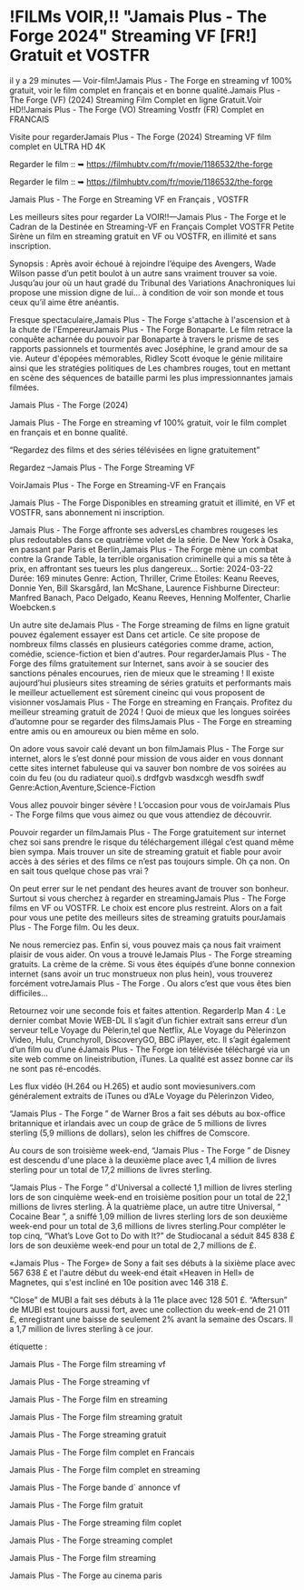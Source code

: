 # !FILMs VOIR,!! "Jamais Plus - The Forge 2024" Streaming VF [FR!] Gratuit et VOSTFR
il y a 29 minutes — Voir-film!Jamais Plus - The Forge en streaming vf 100% gratuit, voir le film complet en français et en bonne qualité.Jamais Plus - The Forge (VF) (2024) Streaming Film Complet en ligne Gratuit.Voir HD!!Jamais Plus - The Forge (VO) Streaming Vostfr (FR) Complet en FRANCAIS

Visite pour regarderJamais Plus - The Forge (2024) Streaming VF film complet en ULTRA HD 4K

Regarder le film :: ➥ https://filmhubtv.com/fr/movie/1186532/the-forge

Regarder le film :: ➥ https://filmhubtv.com/fr/movie/1186532/the-forge

Jamais Plus - The Forge en Streaming VF en Français , VOSTFR

Les meilleurs sites pour regarder La VOIR!!—Jamais Plus - The Forge et le Cadran de la Destinée en Streaming-VF en Français Complet VOSTFR Petite Sirène un film en streaming gratuit en VF ou VOSTFR, en illimité et sans inscription.

Synopsis : Après avoir échoué à rejoindre l’équipe des Avengers, Wade Wilson passe d’un petit boulot à un autre sans vraiment trouver sa voie. Jusqu’au jour où un haut gradé du Tribunal des Variations Anachroniques lui propose une mission digne de lui… à condition de voir son monde et tous ceux qu’il aime être anéantis.

Fresque spectaculaire,Jamais Plus - The Forge s'attache à l'ascension et à la chute de l'EmpereurJamais Plus - The Forge Bonaparte. Le film retrace la conquête acharnée du pouvoir par Bonaparte à travers le prisme de ses rapports passionnels et tourmentés avec Joséphine, le grand amour de sa vie. Auteur d'épopées mémorables, Ridley Scott évoque le génie militaire ainsi que les stratégies politiques de Les chambres rouges, tout en mettant en scène des séquences de bataille parmi les plus impressionnantes jamais filmées.

Jamais Plus - The Forge (2024)

Jamais Plus - The Forge en streaming vf 100% gratuit, voir le film complet en français et en bonne qualité.

“Regardez des films et des séries télévisées en ligne gratuitement”

Regardez –Jamais Plus - The Forge Streaming VF

VoirJamais Plus - The Forge en Streaming-VF en Français

Jamais Plus - The Forge Disponibles en streaming gratuit et illimité, en VF et VOSTFR, sans abonnement ni inscription.

Jamais Plus - The Forge affronte ses adversLes chambres rougeses les plus redoutables dans ce quatrième volet de la série. De New York à Osaka, en passant par Paris et Berlin,Jamais Plus - The Forge mène un combat contre la Grande Table, la terrible organisation criminelle qui a mis sa tête à prix, en affrontant ses tueurs les plus dangereux... Sortie: 2024-03-22 Durée: 169 minutes Genre: Action, Thriller, Crime Etoiles: Keanu Reeves, Donnie Yen, Bill Skarsgård, Ian McShane, Laurence Fishburne Directeur: Manfred Banach, Paco Delgado, Keanu Reeves, Henning Molfenter, Charlie Woebcken.s

Un autre site deJamais Plus - The Forge streaming de films en ligne gratuit pouvez également essayer est Dans cet article. Ce site propose de nombreux films classés en plusieurs catégories comme drame, action, comédie, science-fiction et bien d'autres. Pour regarderJamais Plus - The Forge des films gratuitement sur Internet, sans avoir à se soucier des sanctions pénales encourues, rien de mieux que le streaming ! Il existe aujourd’hui plusieurs sites streaming de séries gratuits et performants mais le meilleur actuellement est sûrement cineinc qui vous proposent de visionner vosJamais Plus - The Forge en streaming en Français. Profitez du meilleur streaming gratuit de 2024 ! Quoi de mieux que les longues soirées d’automne pour se regarder des filmsJamais Plus - The Forge en streaming entre amis ou en amoureux ou bien même en solo.

On adore vous savoir calé devant un bon filmJamais Plus - The Forge sur internet, alors le s’est donné pour mission de vous aider en vous donnant cette sites internet fabuleuse qui va sauver bon nombre de vos soirées au coin du feu (ou du radiateur quoi).s drdfgvb wasdxcgh wesdfh swdf Genre:Action,Aventure,Science-Fiction

Vous allez pouvoir binger sévère ! L’occasion pour vous de voirJamais Plus - The Forge films que vous aimez ou que vous attendiez de découvrir.

Pouvoir regarder un filmJamais Plus - The Forge gratuitement sur internet chez soi sans prendre le risque du téléchargement illégal c’est quand même bien sympa. Mais trouver un site de streaming gratuit et fiable pour avoir accès à des séries et des films ce n’est pas toujours simple. Oh ça non. On en sait tous quelque chose pas vrai ?

On peut errer sur le net pendant des heures avant de trouver son bonheur. Surtout si vous cherchez à regarder en streamingJamais Plus - The Forge films en VF ou VOSTFR. Le choix est encore plus restreint. Alors on a fait pour vous une petite des meilleurs sites de streaming gratuits pourJamais Plus - The Forge film. Ou les deux.

Ne nous remerciez pas. Enfin si, vous pouvez mais ça nous fait vraiment plaisir de vous aider. On vous a trouvé leJamais Plus - The Forge streaming gratuits. La crème de la crème. Si vous êtes équipés d’une bonne connexion internet (sans avoir un truc monstrueux non plus hein), vous trouverez forcément votreJamais Plus - The Forge . Ou alors c’est que vous êtes bien difficiles…

Retournez voir une seconde fois et faites attention. RegarderIp Man 4 : Le dernier combat Movie WEB-DL Il s’agit d’un fichier extrait sans erreur d’un serveur telLe Voyage du Pèlerin,tel que Netflix, ALe Voyage du Pèlerinzon Video, Hulu, Crunchyroll, DiscoveryGO, BBC iPlayer, etc. Il s’agit également d’un film ou d’une éJamais Plus - The Forge ion télévisée téléchargé via un site web comme on lineistribution, iTunes. La qualité est assez bonne car ils ne sont pas ré-encodés.

Les flux vidéo (H.264 ou H.265) et audio sont moviesunivers.com généralement extraits de iTunes ou d’ALe Voyage du Pèlerinzon Video,

“Jamais Plus - The Forge ” de Warner Bros a fait ses débuts au box-office britannique et irlandais avec un coup de grâce de 5 millions de livres sterling (5,9 millions de dollars), selon les chiffres de Comscore.

Au cours de son troisième week-end, “Jamais Plus - The Forge ” de Disney est descendu d'une place à la deuxième place avec 1,4 million de livres sterling pour un total de 17,2 millions de livres sterling.

“Jamais Plus - The Forge ” d'Universal a collecté 1,1 million de livres sterling lors de son cinquième week-end en troisième position pour un total de 22,1 millions de livres sterling. À la quatrième place, un autre titre Universal, “ Cocaine Bear ”, a sniffé 1,09 million de livres sterling lors de son deuxième week-end pour un total de 3,6 millions de livres sterling.Pour compléter le top cinq, “What’s Love Got to Do with It?” de Studiocanal a séduit 845 838 £ lors de son deuxième week-end pour un total de 2,7 millions de £.

«Jamais Plus - The Forge» de Sony a fait ses débuts à la sixième place avec 567 638 £ et l'autre début du week-end était «Heaven in Hell» de Magnetes, qui s'est incliné en 10e position avec 146 318 £.

“Close” de MUBI a fait ses débuts à la 11e place avec 128 501 £. “Aftersun” de MUBI est toujours aussi fort, avec une collection du week-end de 21 011 £, enregistrant une baisse de seulement 2% avant la semaine des Oscars. Il a 1,7 million de livres sterling à ce jour.

étiquette :

Jamais Plus - The Forge film streaming vf

Jamais Plus - The Forge streaming vf

Jamais Plus - The Forge film en streaming

Jamais Plus - The Forge film streaming gratuit

Jamais Plus - The Forge streaming gratuit

Jamais Plus - The Forge film complet en Francais

Jamais Plus - The Forge film complet en streaming

Jamais Plus - The Forge bande d` annonce vf

Jamais Plus - The Forge film gratuit

Jamais Plus - The Forge streaming film coplet

Jamais Plus - The Forge streaming complet

Jamais Plus - The Forge film streaming

Jamais Plus - The Forge au cinema paris
